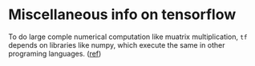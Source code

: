 # Miscellaneous info on tensorflow

To do large comple numerical computation like muatrix multiplication, `tf` 
depends on libraries like numpy, which execute the same in other programing languages. ([ref](https://www.tensorflow.org/get_started/mnist/pros#start_tensorflow_interactivesession))

